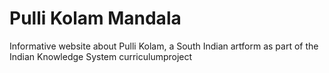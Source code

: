 # Pulli Kolam Mandala
Informative website about Pulli Kolam, a South Indian artform as part of the Indian Knowledge System curriculumproject